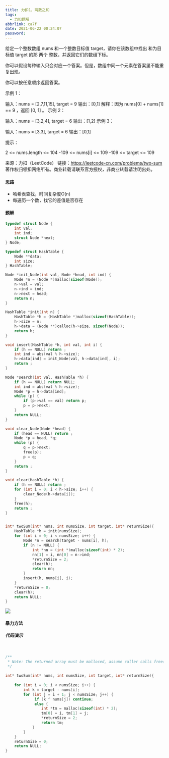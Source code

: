```yaml
---
title: 力扣1、两数之和
tags:
  - 力扣题解
abbrlink: ca7f
date: 2021-06-22 00:24:07
password:
---
```




给定一个整数数组 nums 和一个整数目标值 target，请你在该数组中找出 和为目标值 target  的那 两个 整数，并返回它们的数组下标。

你可以假设每种输入只会对应一个答案。但是，数组中同一个元素在答案里不能重复出现。

你可以按任意顺序返回答案。

 

示例 1：

输入：nums = [2,7,11,15], target = 9
输出：[0,1]
解释：因为 nums[0] + nums[1] == 9 ，返回 [0, 1] 。
示例 2：

输入：nums = [3,2,4], target = 6
输出：[1,2]
示例 3：

输入：nums = [3,3], target = 6
输出：[0,1]


提示：

2 <= nums.length <= 104
-109 <= nums[i] <= 109
-109 <= target <= 109

来源：力扣（LeetCode）
链接：https://leetcode-cn.com/problems/two-sum
著作权归领扣网络所有。商业转载请联系官方授权，非商业转载请注明出处。





#### 思路

* 哈希表查找，时间复杂度O(n)
* 每遍历一个数，找它的差值是否存在



#### 题解



~~~c
typedef struct Node {
    int val;
    int ind;
    struct Node *next;
} Node;

typedef struct HashTable {
    Node **data;
    int size;
} HashTable;

Node *init_Node(int val, Node *head, int ind) {
    Node *n = (Node *)malloc(sizeof(Node));
    n->val = val;
    n->ind = ind;
    n->next = head;
    return n;
}

HashTable *init(int n) {
    HashTable *h = (HashTable *)malloc(sizeof(HashTable));
    h->size = n;
    h->data = (Node **)calloc(h->size, sizeof(Node));
    return h;
}

void insert(HashTable *h, int val, int i) {
    if (h == NULL) return ;
    int ind = abs(val % h->size);
    h->data[ind] = init_Node(val, h->data[ind], i);
    return ;
}

Node *search(int val, HashTable *h) {
    if (h == NULL) return NULL;
    int ind = abs(val % h->size);
    Node *p = h->data[ind];
    while (p) {
	    if (p->val == val) return p;
	    p = p->next;
	}
    return NULL;
}

void clear_Node(Node *head) {
    if (head == NULL) return ;
    Node *p = head, *q;
    while (p) {
        q = p->next;
        free(p);
        p = q;
    }
    return ;
}

void clear(HashTable *h) {
    if (h == NULL) return ;
    for (int i = 0; i < h->size; i++) {
        clear_Node(h->data[i]);
    }
    free(h);
    return ;
}


int* twoSum(int* nums, int numsSize, int target, int* returnSize){
    HashTable *h = init(numsSize);
    for (int i = 0; i < numsSize; i++) {
        Node *n = search(target - nums[i], h);
        if (n != NULL) {
            int *nn = (int *)malloc(sizeof(int) * 2);
            nn[1] = i, nn[0] = n->ind;
            *returnSize = 2;
            clear(h);
            return nn;
        }
        insert(h, nums[i], i);
    }
    *returnSize = 0;
    clear(h);
    return NULL;
}
~~~





![](https://cdn.jsdelivr.net/gh/Axieyun/cdn@1.5/_pots/力扣第一题.png)





#### 暴力方法



##### 代码演示



~~~c


/**
 * Note: The returned array must be malloced, assume caller calls free().
 */
 
int* twoSum(int* nums, int numsSize, int target, int* returnSize){
    
    for (int i = 0; i < numsSize; i++) {
        int k = target - nums[i];
        for (int j = i + 1; j < numsSize; j++) {
             if (k ^ nums[j]) continue;
             else {
                int *tm = malloc(sizeof(int) * 2);
                tm[0] = i, tm[1] = j;
                *returnSize = 2;
                return tm;
            }
        }
    }
    returnSize = 0;
    return NULL;
}
~~~

